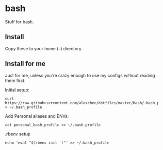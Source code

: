 # bash
Stuff for bash.

## Install
Copy these to your home (`~`) directory.

## Install for me
Just for me, unless you're crazy enough to use my configs without reading them first.

Initial setup:
```
curl https://raw.githubusercontent.com/alexchee/dotfiles/master/bash/.bash_profile > ~/.bash_profile
```

Add Personal aliases and ENVs:
```
cat personal_bash_profile >> ~/.bash_profile
```

.rbenv setup
```
echo 'eval "$(rbenv init -)"' >> ~/.bash_profile
```
